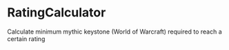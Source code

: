 # RatingCalculator
Calculate minimum mythic keystone (World of Warcraft) required to reach a certain rating
